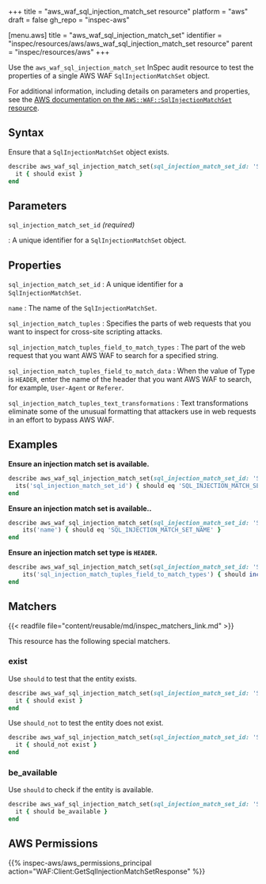 +++
title = "aws_waf_sql_injection_match_set resource"
platform = "aws"
draft = false
gh_repo = "inspec-aws"

[menu.aws]
title = "aws_waf_sql_injection_match_set"
identifier = "inspec/resources/aws/aws_waf_sql_injection_match_set resource"
parent = "inspec/resources/aws"
+++

Use the `aws_waf_sql_injection_match_set` InSpec audit resource to test the properties of a single AWS WAF `SqlInjectionMatchSet` object.

For additional information, including details on parameters and properties, see the [AWS documentation on the `AWS::WAF::SqlInjectionMatchSet` resource](https://docs.aws.amazon.com/AWSCloudFormation/latest/UserGuide/aws-resource-waf-sqlinjectionmatchset.html).

## Syntax

Ensure that a `SqlInjectionMatchSet` object exists.

```ruby
describe aws_waf_sql_injection_match_set(sql_injection_match_set_id: 'SQL_INJECTION_MATCH_SET_ID') do
  it { should exist }
end
```

## Parameters

`sql_injection_match_set_id` _(required)_

: A unique identifier for a `SqlInjectionMatchSet` object.

## Properties

`sql_injection_match_set_id`
: A unique identifier for a `SqlInjectionMatchSet`.

`name`
: The name of the `SqlInjectionMatchSet`.

`sql_injection_match_tuples`
: Specifies the parts of web requests that you want to inspect for cross-site scripting attacks.

`sql_injection_match_tuples_field_to_match_types`
: The part of the web request that you want AWS WAF to search for a specified string.

`sql_injection_match_tuples_field_to_match_data`
: When the value of Type is `HEADER`, enter the name of the header that you want AWS WAF to search, for example, `User-Agent` or `Referer`.

`sql_injection_match_tuples_text_transformations`
: Text transformations eliminate some of the unusual formatting that attackers use in web requests in an effort to bypass AWS WAF.

## Examples

**Ensure an injection match set is available.**

```ruby
describe aws_waf_sql_injection_match_set(sql_injection_match_set_id: 'SQL_INJECTION_MATCH_SET_ID') do
  its('sql_injection_match_set_id') { should eq 'SQL_INJECTION_MATCH_SET_ID' }
end
```

**Ensure an injection match set is available..**

```ruby
describe aws_waf_sql_injection_match_set(sql_injection_match_set_id: 'SQL_INJECTION_MATCH_SET_ID') do
    its('name') { should eq 'SQL_INJECTION_MATCH_SET_NAME' }
end
```

**Ensure an injection match set type is `HEADER`.**

```ruby
describe aws_waf_sql_injection_match_set(sql_injection_match_set_id: 'SQL_INJECTION_MATCH_SET_ID') do
    its('sql_injection_match_tuples_field_to_match_types') { should include 'HEADER' }
end
```

## Matchers

{{< readfile file="content/reusable/md/inspec_matchers_link.md" >}}

This resource has the following special matchers.

### exist

Use `should` to test that the entity exists.

```ruby
describe aws_waf_sql_injection_match_set(sql_injection_match_set_id: 'SQL_INJECTION_MATCH_SET_ID') do
  it { should exist }
end
```

Use `should_not` to test the entity does not exist.

```ruby
describe aws_waf_sql_injection_match_set(sql_injection_match_set_id: 'SQL_INJECTION_MATCH_SET_ID') do
  it { should_not exist }
end
```

### be_available

Use `should` to check if the entity is available.

```ruby
describe aws_waf_sql_injection_match_set(sql_injection_match_set_id: 'SQL_INJECTION_MATCH_SET_ID') do
  it { should be_available }
end
```

## AWS Permissions

{{% inspec-aws/aws_permissions_principal action="WAF:Client:GetSqlInjectionMatchSetResponse" %}}

